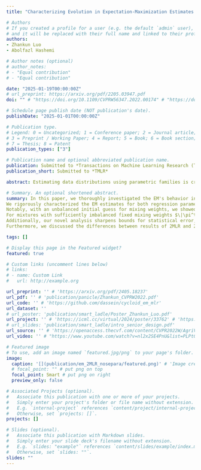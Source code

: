 ```yaml
---
title: "Characterizing Evolution in Expectation-Maximization Estimates for Overspecified Mixed Linear Regression "

# Authors
# If you created a profile for a user (e.g. the default `admin` user), write the username (folder name) here 
# and it will be replaced with their full name and linked to their profile.
authors:
- Zhankun Luo
- Abolfazl Hashemi

# Author notes (optional)
# author_notes:
# - "Equal contribution"
# - "Equal contribution"

date: "2025-01-19T00:00:00Z"
# url_preprint: https://arxiv.org/pdf/2205.03947.pdf
doi: "" # "https://doi.org/10.1109/CVPRW56347.2022.00174" # "https://doi.org/10.48550/arXiv.2205.03947"

# Schedule page publish date (NOT publication's date).
publishDate: "2025-01-01T00:00:00Z"

# Publication type.
# Legend: 0 = Uncategorized; 1 = Conference paper; 2 = Journal article;
# 3 = Preprint / Working Paper; 4 = Report; 5 = Book; 6 = Book section;
# 7 = Thesis; 8 = Patent
publication_types: ["3"]

# Publication name and optional abbreviated publication name.
publication: Submitted to *Transactions on Machine Learning Research (TMLR)*
publication_short: Submitted to *TMLR*

abstract: Estimating data distributions using parametric families is crucial in many learning setups, serving both as a standalone problem and an intermediate objective for downstream tasks. Mixture models, in particular, have attracted significant attention due to their practical effectiveness and comprehensive theoretical foundations. A persisting challenge is model misspecification, which occurs when the model to be fitted has more mixture components than those in the data distribution. In this paper, we develop a theoretical understanding of the Expectation-Maximization (EM) algorithm's behavior in the context of targeted model misspecification for overspecified two-component Mixed Linear Regression (2MLR) with unknown $d$-dimensional regression parameters and mixing weights. In Theorem 5.1 at the population level, with an unbalanced initial guess for mixing weights, we establish linear convergence of regression parameters in $\mathcal{O}(\log (1/\epsilon))$ steps. Conversely, with a balanced initial guess for mixing weights, we observe sublinear convergence in $\mathcal{O}(\epsilon^{-2})$ steps to achieve the $\epsilon$-accuracy at Euclidean distance. In Theorem 6.1 at the finite-sample level, for mixtures with sufficiently unbalanced fixed mixing weights, we demonstrate a statistical accuracy of $\mathcal{O}((d/n)^{1/2})$, whereas for those with sufficiently balanced fixed mixing weights, the accuracy is $\mathcal{O}((d/n)^{1/4})$ given $n$ data samples. Furthermore, we underscore the connection between our population level and finite-sample level results: by setting the desired final accuracy $\epsilon$ in Theorem 5.1 to match that in Theorem 6.1 at the finite-sample level, namely letting $\epsilon = \mathcal{O}((d/n)^{1/2})$ for sufficiently unbalanced fixed mixing weights and $\epsilon = \mathcal{O}((d/n)^{1/4})$ for sufficiently balanced fixed mixing weights, we intuitively derive iteration complexity bounds $\mathcal{O}(\log (1/\epsilon))=\mathcal{O}(\log (n/d))$ and $\mathcal{O}(\epsilon^{-2})=\mathcal{O}((n/d)^{1/2})$ at the finite-sample level for sufficiently unbalanced and balanced initial mixing weights, respectively. We further extend our analysis in the overspecified setting to the finite low SNR regime, providing approximate dynamic equations that characterize the EM algorithm's behavior in this challenging case. Our new findings not only expand the scope of theoretical convergence but also improve the bounds for statistical error, time complexity, and sample complexity, and rigorously characterize the evolution of EM estimates.

# Summary. An optional shortened abstract.
summary: In this paper, we thoroughly investigated the EM's behavior in overspecified two-component Mixed Linear Regression (2MLR) models. 
We rigorously characterized the EM estimates for both regression parameters and mixing weights by providing the approximate dynamic equations for the evolution of EM estimates and establishing the convergence guarantees for the final accuracy, time complexity, and sample complexity at population and finite-sample levels, respectively. 
Notably, with an unbalanced initial guess for mixing weights, we showed linear convergence of regression parameters in $\mathcal{O}(\log (1/\epsilon))$ steps. Conversely, with a balanced initial guess, sublinear convergence occurs in $\mathcal{O}(\epsilon^{-2})$ steps to achieve $\epsilon$-accuracy. 
For mixtures with sufficiently imbalanced fixed mixing weights $\|\pi^t-\frac{\mathds{1}}{2}\|_1\gtrsim \mathcal{O}((d/n)^{1/4})$, we establish statistical accuracy $\mathcal{O}((d/n)^{1/2})$, whereas for those with sufficiently balanced fixed mixing weights $\|\pi^t-\frac{\mathds{1}}{2}\|_1\lesssim \mathcal{O}((d/n)^{1/4})$, the accuracy is $\mathcal{O}((d/n)^{1/4})$.
Additionally, our novel analysis sharpens bounds for statistical error, time complexity, and sample complexity needed to achieve a final statistical accuracy of $\mathcal{O}((d/n)^{1/4})$ with fixed sufficiently balanced mixing weights.
Furthermore, we discussed the differences between results of 2MLR and 2GMM, and extended our analysis from the overspecified setting to the finite low SNR regime. 

tags: []

# Display this page in the Featured widget?
featured: true

# Custom links (uncomment lines below)
# links:
# - name: Custom Link
#   url: http://example.org

url_preprint: '' # 'https://arxiv.org/pdf/2405.18237'
url_pdf: '' # 'publication/panicle/Zhankun_CVPRW2022.pdf'
url_code: '' # 'https://github.com/dassein/cycloid_em_mlr'
url_dataset: ''
# url_poster: 'publication/smart_ladle/Poster_Zhankun_Luo.pdf'
url_project: '' # 'https://icml.cc/virtual/2024/poster/33762' # 'https://engineering.purdue.edu/~sorghum/'
# url_slides: 'publication/smart_ladle/intro_senior_design.pdf'
url_source: '' # 'https://openaccess.thecvf.com/content/CVPR2022W/AgriVision/html/Cai_High-Resolution_UAV_Image_Generation_for_Sorghum_Panicle_Detection_CVPRW_2022_paper.html'
url_video: '' # "https://www.youtube.com/watch?v=nl2x2SE4PnU&list=PLPtQK8rJZ9HzX9kzDPRf2mc0L7NcOsNzP&index=10" # 'https://www.youtube.com/watch?v=nl2x2SE4PnU'

# Featured image
# To use, add an image named `featured.jpg/png` to your page's folder. 
image:
  caption: '[](publication/em_2MLR_nosepara/featured.png)' # 'Image credit: [**Unsplash**](publication/multi_ransac1/featured.png)'
  # focal_point: "" # put png on top
  focal_point: Smart # put png on right
  preview_only: false

# Associated Projects (optional).
#   Associate this publication with one or more of your projects.
#   Simply enter your project's folder or file name without extension.
#   E.g. `internal-project` references `content/project/internal-project/index.md`.
#   Otherwise, set `projects: []`.
projects: []

# Slides (optional).
#   Associate this publication with Markdown slides.
#   Simply enter your slide deck's filename without extension.
#   E.g. `slides: "example"` references `content/slides/example/index.md`.
#   Otherwise, set `slides: ""`.
slides: ""
---
```

